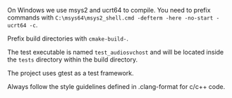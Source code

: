 On Windows we use msys2 and ucrt64 to compile.
You need to prefix commands with `C:\msys64\msys2_shell.cmd -defterm -here -no-start -ucrt64 -c`.

Prefix build directories with `cmake-build-`.

The test executable is named `test_audiosvchost` and will be located inside the `tests` directory within
the build directory.

The project uses gtest as a test framework.

Always follow the style guidelines defined in .clang-format for c/c++ code.
